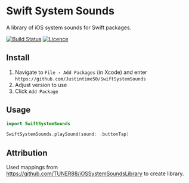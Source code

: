 # Swift System Sounds

A library of iOS system sounds for Swift packages.

[![Build Status](https://github.com/Justintime50/SwiftSystemSounds/workflows/build/badge.svg)](https://github.com/Justintime50/SwiftSystemSounds/actions)
[![Licence](https://img.shields.io/github/license/justintime50/SwiftSystemSounds)](LICENSE)

## Install

1. Navigate to `File › Add Packages` (in Xcode) and enter `https://github.com/Justintime50/SwiftSystemSounds`
2. Adjust version to use
3. Click `Add Package`

## Usage

```swift
import SwiftSystemSounds

SwiftSystemSounds.playSound(sound: .buttonTap)
```

## Attribution

Used mappings from <https://github.com/TUNER88/iOSSystemSoundsLibrary> to create library.
